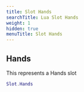 ```yaml
---
title: Slot Hands
searchTitle: Lua Slot Hands
weight: 1
hidden: true
menuTitle: Slot Hands
---
```

## Hands

This represents a Hands slot
```lua
Slot.Hands
```